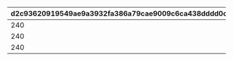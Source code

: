 |d2c93620919549ae9a3932fa386a79cae9009c6ca438dddd0c5dc570d4cb9a79|ed207f9ca59eec2d0d27255fcc99f691a4f92e41acbdb08ba8006fa93a150da2|a1d7ec9f3975910209f56e798bf1f2724e98ece9648ed4253333f914fb8d1e14|f5ed741c387c2a3c37aab8ab0395dddaf5bda6e9cf488c72746479f4c8a37960|973d3a862a741c35143f8b0560be7d9e6d39c5f1d33262e092f9e1d04e258708|e4f541abcf3c1181137066837d2f93c8a9d4c0a28205a8ff3766d51d5b4ddbec|3f19de88bb406fbb465c43c4846a9a3104194a7fd5c0a43b29ca0eb74929ffc3|f50942ac44ab49ba3ed5f9e89f08f0d84117190b8ab99feac753c617c05fe7c8|1a34210f3c1f73e241c31e3b6730adbc49667d1dca2b0209f9b3b8d36cb242ee|c8a120ca4b36163058dc8ed97a85c562054fe4c36337bd66ed2811714b6791b8|
| --- | --- | --- | --- | --- | --- | --- | --- | --- | --- |
|240|1|240|2024/02/25 14:59:59|27011|2023/08/15 15:00:00|1|27011|27008|114|
|240|1|240|2025/02/25 23:59:59|27011|2024/02/25 15:00:00|2|27011|27013|114|
|240|1|240|2026/02/25 23:59:59|27011|2025/02/26 00:00:00|3|27011|27019|114|